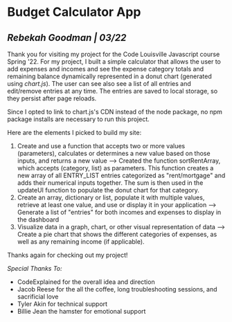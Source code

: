# Budget Calculator App
## *Rebekah Goodman | 03/22*


Thank you for visiting my project for the Code Louisville Javascript course Spring '22. For my project, I built a simple calculator that allows the user to add expenses and incomes and see the expense category totals and remaining balance dynamically represented in a donut chart (generated using *chart.js*). The user can see also see a list of all entries and edit/remove entries at any time. The entries are saved to local storage, so they persist after page reloads. 

Since I opted to link to chart.js's CDN instead of the node package, no npm package installs are necessary to run this project.

Here are the elements I picked to build my site:

1. Create and use a function that accepts two or more values (parameters), calculates or determines a new value based on those inputs, and returns a new value --> Created the function sortRentArray, which accepts (category, list) as parameters. This function creates a new array of all ENTRY_LIST entries categorized as "rent/mortgage" and adds their numerical inputs together. The sum is then used in the updateUI function to populate the donut chart for that category.
2. Create an array, dictionary or list, populate it with multiple values, retrieve at least one value, and use or display it in your application --> Generate a list of "entries" for both incomes and expenses to display in the dashboard
3. Visualize data in a graph, chart, or other visual representation of data --> Create a pie chart that shows the different categories of expenses, as well as any remaining income (if applicable).

Thanks again for checking out my project!

*Special Thanks To:*

- CodeExplained for the overall idea and direction
- Jacob Reese for the all the coffee, long troubleshooting sessions, and sacrificial love
- Tyler Akin for technical support
- Billie Jean the hamster for emotional support
